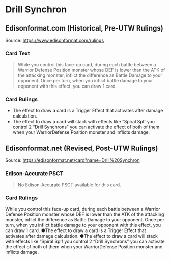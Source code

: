 # Drill Synchron

## Edisonformat.com (Historical, Pre-UTW Rulings)

Source: https://www.edisonformat.com/rulings

### Card Text

> While you control this face-up card, during each battle between a Warrior Defense Position monster whose DEF is lower than the ATK of the attacking monster, inflict the difference as Battle Damage to your opponent. Once per turn, when you inflict battle damage to your opponent with this effect, you can draw 1 card.

### Card Rulings

*   The effect to draw a card is a Trigger Effect that activates after damage calculation.
*   The effect to draw a card will stack with effects like “Spiral SpIf you control 2 “Drill Synchrons” you can activate the effect of both of them when your WarriorDefense Position monster and inflicts damage.

## Edisonformat.net (Revised, Post-UTW Rulings)

Source: https://edisonformat.net/card?name=Drill%20Synchron

### Edison-Accurate PSCT

> No Edison-Accurate PSCT available for this card.

### Card Rulings

While you control this face-up card, during each battle between a Warrior Defense Position monster whose DEF is lower than the ATK of the attacking monster, inflict the difference as Battle Damage to your opponent. Once per turn, when you inflict battle damage to your opponent with this effect, you can draw 1 card.
●The effect to draw a card is a Trigger Effect that activates after damage calculation.
●The effect to draw a card will stack with effects like “Spiral SpIf you control 2 “Drill Synchrons” you can activate the effect of both of them when your WarriorDefense Position monster and inflicts damage.
            